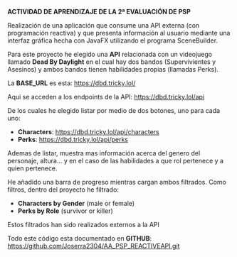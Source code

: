 
**ACTIVIDAD DE APRENDIZAJE DE LA 2ª EVALUACIÓN DE PSP**

Realización de una aplicación que consume una API externa (con programación reactiva)
y que presenta información al usuario mediante una interfaz gráfica hecha con JavaFX 
utilizando el programa SceneBuilder.

Para este proyecto he elegido una **API** relacionada con un videojuego 
llamado **Dead By Daylight** en el cual hay dos bandos (Supervivientes y Asesinos) y ambos bandos
tienen habilidades propias (llamadas Perks).

La **BASE_URL** es esta: https://dbd.tricky.lol/ 

Aqui se acceden a los endpoints de la API: https://dbd.tricky.lol/api

De los cuales he elegido listar por medio de dos botones, uno para cada uno:
* **Characters**: https://dbd.tricky.lol/api/characters
* **Perks**: https://dbd.tricky.lol/api/perks

Ademas de listar, muestra mas información acerca del genero del  personaje, altura... 
y en el caso de las habilidades a que rol pertenece y a quien pertenece.

He añadido una barra de progreso mientras cargan ambos filtrados.
Como filtros, dentro del proyecto he filtrado:

* **Characters by Gender** (male or female)
* **Perks by Role** (survivor or killer)

Estos filtrados han sido realizados externos a la API

Todo este código esta documentado en **GITHUB**:
https://github.com/Joserra2304/AA_PSP_REACTIVEAPI.git